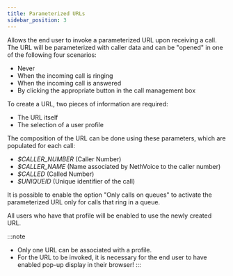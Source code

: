 ```yaml
---
title: Parameterized URLs
sidebar_position: 3
---
```



Allows the end user to invoke a parameterized URL upon receiving a call. The URL will be parameterized with caller data and can be "opened" in one of the following four scenarios:

- Never
- When the incoming call is ringing
- When the incoming call is answered
- By clicking the appropriate button in the call management box

To create a URL, two pieces of information are required:

- The URL itself
- The selection of a user profile

The composition of the URL can be done using these parameters, which are populated for each call:

- *\$CALLER_NUMBER* (Caller Number)
- *\$CALLER_NAME* (Name associated by NethVoice to the caller number)
- *\$CALLED* (Called Number)
- *\$UNIQUEID* (Unique identifier of the call)

It is possible to enable the option "Only calls on queues" to activate the parameterized URL only for calls that ring in a queue.

All users who have that profile will be enabled to use the newly created URL.

:::note
- Only one URL can be associated with a profile.
- For the URL to be invoked, it is necessary for the end user to have enabled pop-up display in their browser!
:::
